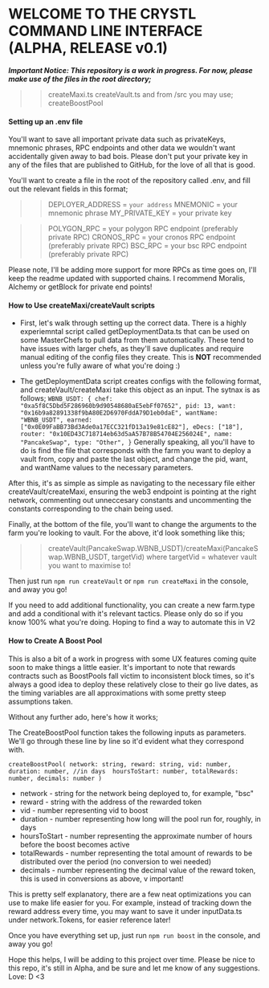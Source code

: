# WELCOME TO THE CRYSTL COMMAND LINE INTERFACE (ALPHA, RELEASE v0.1)

***Important Notice: This repository is a work in progress. For now, please make use of the files in the root directory;***
>>createMaxi.ts
>>createVault.ts
and from /src you may use;
>>createBoostPool


#### Setting up an .env file
You'll want to save all important private data such as privateKeys, mnemonic phrases, RPC endpoints and other data we wouldn't want accidentally given away to bad bois. Please don't put your private key in any of the files that are published to GitHub, for the love of all that is good. 

You'll want to create a file in the root of the repository called .env, and fill out the relevant fields in this format;
>>DEPLOYER_ADDRESS = `your address`
>>MNEMONIC = your mnemonic phrase
>>MY_PRIVATE_KEY = your private key 

>>POLYGON_RPC = your polygon RPC endpoint (preferably private RPC)
>>CRONOS_RPC = your cronos RPC endpoint  (preferably private RPC)
>>BSC_RPC = your bsc RPC endpoint (preferably private RPC)

Please note, I'll be adding more support for more RPCs as time goes on, I'll keep the readme updated with supported chains. I recommend Moralis, Alchemy or getBlock for private end points! 

#### How to Use createMaxi/createVault scripts

- First, let's walk through setting up the correct data. There is a highly experiemntal script called getDeploymentData.ts that can be used on some MasterChefs to pull data from them automatically. These tend to have issues with larger chefs, as they'll save duplicates and require manual editing of the config files they create. This is **NOT** recommended unless you're fully aware of what you're doing :)

- The getDeploymentData script creates configs with the following format, and createVault/createMaxi take this object as an input. The sytnax is as follows; 
`WBNB_USDT: {
chef: "0xa5f8C5Dbd5F286960b9d90548680aE5ebFf07652",
pid: 13,
want: "0x16b9a82891338f9bA80E2D6970FddA79D1eb0daE",
wantName: "WBNB_USDT",
earned: ["0x0E09FaBB73Bd3Ade0a17ECC321fD13a19e81cE82"],
eDecs: ["18"],
router: "0x10ED43C718714eb63d5aA57B78B54704E256024E",
name: "PancakeSwap",
type: "Other",
}`
Generally speaking, all you'll have to do is find the file that corresponds with the farm you want to deploy a vault from, copy and paste the last object, and change the pid, want, and wantName values to the necessary parameters.

After this, it's as simple as simple as navigating to the necessary file either createVault/createMaxi, ensuring the web3 endpoint is pointing at the right network, commenting out unneccesary constants and uncommenting the constants corresponding to the chain being used.

Finally, at the bottom of the file, you'll want to change the arguments to the farm you're looking to vault. For the above, it'd look something like this;
>>createVault(PancakeSwap.WBNB_USDT)/createMaxi(PancakeSwap.WBNB_USDT, targetVid) where targetVid = whatever vault you want to maximise to!

Then just run `npm run createVault` or `npm run createMaxi` in the console, and away you go! 

If you need to add additional functionality, you can create a new farm.type and add a conditional with it's relevant tactics. Please only do so if you know 100% what you're doing. Hoping to find a way to automate this in V2

#### How to Create A Boost Pool
This is also a bit of a work in progress with some UX features coming quite soon to make things a little easier.
It's important to note that rewards contracts such as BoostPools fall victim to inconsistent block times, so it's always a good idea to deploy these relatively close to their go live dates, as the timing variables are all approximations with some pretty steep assumptions taken. 

Without any further ado, here's how it works;

The CreateBoostPool function takes the following inputs as parameters. We'll go through these line by line so it'd evident what they correspond with.

`createBoostPool(
  network: string,
  reward: string,
  vid: number,
  duration: number, //in days 
  hoursToStart: number,
  totalRewards: number,
  decimals: number
)`

- network - string for the network being deployed to, for example, "bsc"
- reward - string with the address of the rewarded token
- vid - number representing vid to boost
- duration - number representing how long will the pool run for, roughly, in days
- hoursToStart - number representing the approximate number of hours before the boost becomes active
- totalRewards - number representing the total amount of rewards to be distributed over the period (no conversion to wei needed) 
- decimals - number representing the decimal value of the reward token, this is used in conversions as above, v important! 

This is pretty self explanatory, there are a few neat optimizations you can use to make life easier for you. For example, instead of tracking down the reward address every time, you may want to save it under inputData.ts under network.Tokens, for easier reference later! 

Once you have everything set up, just run `npm run boost` in the console, and away you go! 

Hope this helps, I will be adding to this project over time. Please be nice to this repo, it's still in Alpha, and be sure and let me know of any suggestions. Love: D <3



